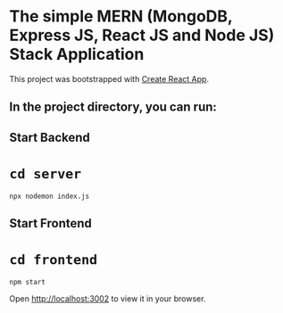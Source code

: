 # The simple MERN (MongoDB, Express JS, React JS and Node JS) Stack Application
This project was bootstrapped with [Create React App](https://github.com/facebook/create-react-app).

## In the project directory, you can run:

## Start Backend
# `cd server`
`npx nodemon index.js`

## Start Frontend
# `cd frontend`
`npm start`

Open [http://localhost:3002](http://localhost:3002) to view it in your browser.

